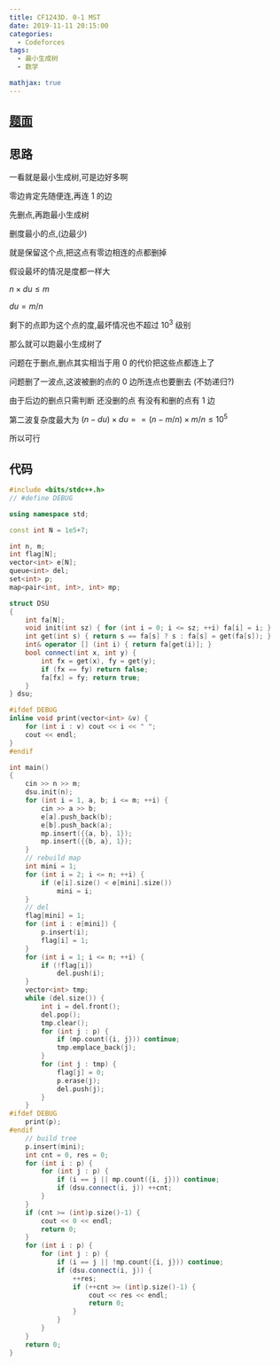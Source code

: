 ```yaml
---
title: CF1243D. 0-1 MST
date: 2019-11-11 20:15:00
categories:
  - Codeforces
tags:
  - 最小生成树
  - 数学

mathjax: true
---
```


## [题面](https://codeforces.com/contest/1243/problem/D)

## 思路

一看就是最小生成树,可是边好多啊

零边肯定先随便连,再连 1 的边

先删点,再跑最小生成树

删度最小的点,(边最少)

就是保留这个点,把这点有零边相连的点都删掉

假设最坏的情况是度都一样大

$n \times du \leq m$

$du = m/n$

剩下的点即为这个点的度,最坏情况也不超过 $10^3$ 级别

那么就可以跑最小生成树了

问题在于删点,删点其实相当于用 0 的代价把这些点都连上了

问题删了一波点,这波被删的点的 0 边所连点也要删去 (不妨递归?)

由于后边的删点只需判断 还没删的点 有没有和删的点有 1 边

第二波复杂度最大为 $(n-du)\times du == (n-m/n)\times m/n \leq 10^5$

所以可行

## 代码
```cpp
#include <bits/stdc++.h>
// #define DEBUG

using namespace std;

const int N = 1e5+7;

int n, m;
int flag[N];
vector<int> e[N];
queue<int> del;
set<int> p;
map<pair<int, int>, int> mp;

struct DSU
{
    int fa[N];
    void init(int sz) { for (int i = 0; i <= sz; ++i) fa[i] = i; }
    int get(int s) { return s == fa[s] ? s : fa[s] = get(fa[s]); }
    int& operator [] (int i) { return fa[get(i)]; }
    bool connect(int x, int y) {
        int fx = get(x), fy = get(y);
        if (fx == fy) return false;
        fa[fx] = fy; return true;
    }
} dsu;

#ifdef DEBUG
inline void print(vector<int> &v) {
    for (int i : v) cout << i << " ";
    cout << endl;
}
#endif

int main()
{
    cin >> n >> m;
    dsu.init(n);
    for (int i = 1, a, b; i <= m; ++i) {
        cin >> a >> b;
        e[a].push_back(b);
        e[b].push_back(a);
        mp.insert({{a, b}, 1});
        mp.insert({{b, a}, 1});
    }
    // rebuild map
    int mini = 1;
    for (int i = 2; i <= n; ++i) {
        if (e[i].size() < e[mini].size())
            mini = i;
    }
    // del
    flag[mini] = 1;
    for (int i : e[mini]) {
        p.insert(i);
        flag[i] = 1;
    }
    for (int i = 1; i <= n; ++i) {
        if (!flag[i])
            del.push(i);
    }
    vector<int> tmp;
    while (del.size()) {
        int i = del.front();
        del.pop();
        tmp.clear();
        for (int j : p) {
            if (mp.count({i, j})) continue;
            tmp.emplace_back(j);
        }
        for (int j : tmp) {
            flag[j] = 0;
            p.erase(j);
            del.push(j);
        }
    }
#ifdef DEBUG
    print(p);
#endif
    // build tree
    p.insert(mini);
    int cnt = 0, res = 0;
    for (int i : p) {
        for (int j : p) {
            if (i == j || mp.count({i, j})) continue;
            if (dsu.connect(i, j)) ++cnt;
        }
    }
    if (cnt >= (int)p.size()-1) {
        cout << 0 << endl;
        return 0;
    }
    for (int i : p) {
        for (int j : p) {
            if (i == j || !mp.count({i, j})) continue;
            if (dsu.connect(i, j)) {
                ++res;
                if (++cnt >= (int)p.size()-1) {
                    cout << res << endl;
                    return 0;
                }
            }
        }
    }
    return 0;
}
```